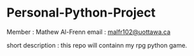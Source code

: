 # Personal-Python-Project

Member : Mathew Al-Frenn
email : malfr102@uottawa.ca

short description :
this repo will containn my rpg python game.

